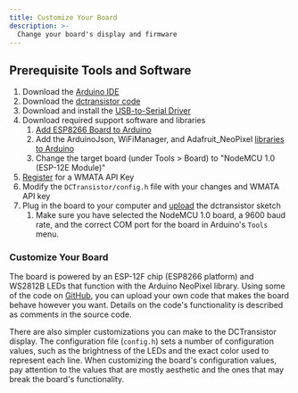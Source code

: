 ```yaml
---
title: Customize Your Board
description: >-
  Change your board's display and firmware
---
```


## Prerequisite Tools and Software

1. Download the [Arduino IDE](https://www.arduino.cc/en/software)
2. Download the [dctransistor code](https://github.com/LArkema/dctransistor-project)
3. Download and install the [USB-to-Serial Driver](https://learn.sparkfun.com/tutorials/how-to-install-ch340-drivers/all)
4. Download required support software and libraries
    1. [Add ESP8266 Board to Arduino](https://arduino-esp8266.readthedocs.io/en/latest/installing.html#instructions)
    2. Add the ArduinoJson, WiFiManager, and Adafruit_NeoPixel [libraries to Arduino](https://docs.arduino.cc/software/ide-v1/tutorials/installing-libraries)
    3. Change the target board (under Tools > Board) to "NodeMCU 1.0 (ESP-12E Module)"
5. [Register](https://developer.wmata.com/signup/) for a WMATA API Key
6. Modify the `DCTransistor/config.h` file with your changes and WMATA API key
7. Plug in the board to your computer and [upload](https://docs.arduino.cc/software/ide-v2/tutorials/getting-started/ide-v2-uploading-a-sketch) the dctransistor sketch
    1. Make sure you have selected the NodeMCU 1.0 board, a 9600 baud rate, and the correct COM port for the board in Arduino's `Tools` menu.


### Customize Your Board
The board is powered by an ESP-12F chip (ESP8266 platform) and WS2812B LEDs that function with the Arduino NeoPixel library. Using some of the code on [GitHub](https://github.com/LArkema/dctransistor-project/tree/main), you can upload your own code that makes the board behave however you want. Details on the code's functionality is described as comments in the source code.

There are also simpler customizations you can make to the DCTransistor display. The configuration file (`config.h`) sets a number of configuration values, such as the brightness of the LEDs and the exact color used to represent each line. When customizing the board's configuration values, pay attention to the values that are mostly aesthetic and the ones that may break the board's functionality.